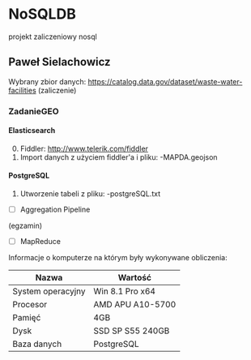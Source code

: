 # NoSQLDB
projekt zaliczeniowy nosql

## Paweł Sielachowicz

Wybrany zbior danych:
https://catalog.data.gov/dataset/waste-water-facilities (zaliczenie)


### ZadanieGEO

#### Elasticsearch
0. Fiddler: http://www.telerik.com/fiddler
1. Import danych z użyciem fiddler'a i pliku:
-MAPDA.geojson

#### PostgreSQL
1. Utworzenie tabeli z pliku:
-postgreSQL.txt

- [ ] Aggregation Pipeline

(egzamin)

- [ ] MapReduce

Informacje o komputerze na którym były wykonywane obliczenia:

| Nazwa                 | Wartość    |
|-----------------------|------------|
| System operacyjny     | Win 8.1 Pro x64 |
| Procesor              | AMD APU A10-5700 |
| Pamięć                | 4GB |
| Dysk                  | SSD SP S55 240GB |
| Baza danych           | PostgreSQL |

